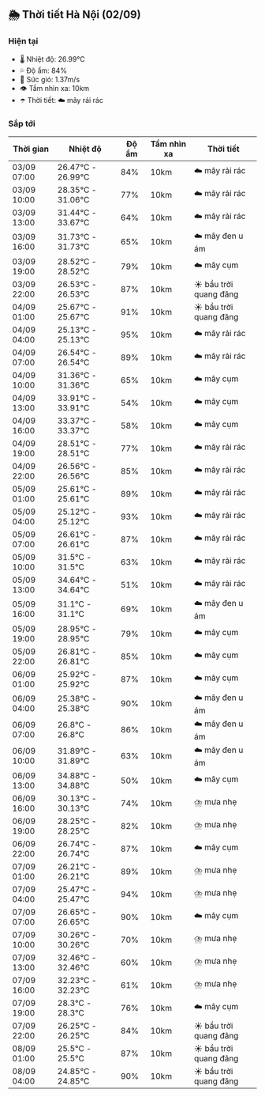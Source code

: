 ## 🌦️ Thời tiết Hà Nội (02/09)

### Hiện tại

- 🌡️ Nhiệt độ: 26.99℃
- 💦 Độ ẩm: 84%
- 💨 Sức gió: 1.37m/s
- 👁️ Tầm nhìn xa: 10km
- ☂️ Thời tiết: ☁️ mây rải rác

### Sắp tới

| Thời gian | Nhiệt độ | Độ ẩm | Tầm nhìn xa | Thời tiết |
| --- | --- | --- | --- | --- |
| 03/09 07:00 | 26.47℃ - 26.99℃ | 84% | 10km | ☁️ mây rải rác |
| 03/09 10:00 | 28.35℃ - 31.06℃ | 77% | 10km | ☁️ mây rải rác |
| 03/09 13:00 | 31.44℃ - 33.67℃ | 64% | 10km | ☁️ mây rải rác |
| 03/09 16:00 | 31.73℃ - 31.73℃ | 65% | 10km | ☁️ mây đen u ám |
| 03/09 19:00 | 28.52℃ - 28.52℃ | 79% | 10km | ☁️ mây cụm |
| 03/09 22:00 | 26.53℃ - 26.53℃ | 87% | 10km | ☀️ bầu trời quang đãng |
| 04/09 01:00 | 25.67℃ - 25.67℃ | 91% | 10km | ☀️ bầu trời quang đãng |
| 04/09 04:00 | 25.13℃ - 25.13℃ | 95% | 10km | ☁️ mây rải rác |
| 04/09 07:00 | 26.54℃ - 26.54℃ | 89% | 10km | ☁️ mây rải rác |
| 04/09 10:00 | 31.36℃ - 31.36℃ | 65% | 10km | ☁️ mây cụm |
| 04/09 13:00 | 33.91℃ - 33.91℃ | 54% | 10km | ☁️ mây cụm |
| 04/09 16:00 | 33.37℃ - 33.37℃ | 58% | 10km | ☁️ mây cụm |
| 04/09 19:00 | 28.51℃ - 28.51℃ | 77% | 10km | ☁️ mây rải rác |
| 04/09 22:00 | 26.56℃ - 26.56℃ | 85% | 10km | ☁️ mây rải rác |
| 05/09 01:00 | 25.61℃ - 25.61℃ | 89% | 10km | ☁️ mây rải rác |
| 05/09 04:00 | 25.12℃ - 25.12℃ | 93% | 10km | ☁️ mây rải rác |
| 05/09 07:00 | 26.61℃ - 26.61℃ | 87% | 10km | ☁️ mây rải rác |
| 05/09 10:00 | 31.5℃ - 31.5℃ | 63% | 10km | ☁️ mây rải rác |
| 05/09 13:00 | 34.64℃ - 34.64℃ | 51% | 10km | ☁️ mây rải rác |
| 05/09 16:00 | 31.1℃ - 31.1℃ | 69% | 10km | ☁️ mây đen u ám |
| 05/09 19:00 | 28.95℃ - 28.95℃ | 79% | 10km | ☁️ mây cụm |
| 05/09 22:00 | 26.81℃ - 26.81℃ | 85% | 10km | ☁️ mây cụm |
| 06/09 01:00 | 25.92℃ - 25.92℃ | 87% | 10km | ☁️ mây cụm |
| 06/09 04:00 | 25.38℃ - 25.38℃ | 90% | 10km | ☁️ mây đen u ám |
| 06/09 07:00 | 26.8℃ - 26.8℃ | 86% | 10km | ☁️ mây đen u ám |
| 06/09 10:00 | 31.89℃ - 31.89℃ | 63% | 10km | ☁️ mây đen u ám |
| 06/09 13:00 | 34.88℃ - 34.88℃ | 50% | 10km | ☁️ mây cụm |
| 06/09 16:00 | 30.13℃ - 30.13℃ | 74% | 10km | ⛈️ mưa nhẹ |
| 06/09 19:00 | 28.25℃ - 28.25℃ | 82% | 10km | ⛈️ mưa nhẹ |
| 06/09 22:00 | 26.74℃ - 26.74℃ | 87% | 10km | ☁️ mây cụm |
| 07/09 01:00 | 26.21℃ - 26.21℃ | 89% | 10km | ⛈️ mưa nhẹ |
| 07/09 04:00 | 25.47℃ - 25.47℃ | 94% | 10km | ⛈️ mưa nhẹ |
| 07/09 07:00 | 26.65℃ - 26.65℃ | 90% | 10km | ☁️ mây cụm |
| 07/09 10:00 | 30.26℃ - 30.26℃ | 70% | 10km | ⛈️ mưa nhẹ |
| 07/09 13:00 | 32.46℃ - 32.46℃ | 60% | 10km | ⛈️ mưa nhẹ |
| 07/09 16:00 | 32.23℃ - 32.23℃ | 61% | 10km | ⛈️ mưa nhẹ |
| 07/09 19:00 | 28.3℃ - 28.3℃ | 76% | 10km | ☁️ mây cụm |
| 07/09 22:00 | 26.25℃ - 26.25℃ | 84% | 10km | ☀️ bầu trời quang đãng |
| 08/09 01:00 | 25.5℃ - 25.5℃ | 87% | 10km | ☀️ bầu trời quang đãng |
| 08/09 04:00 | 24.85℃ - 24.85℃ | 90% | 10km | ☀️ bầu trời quang đãng |
